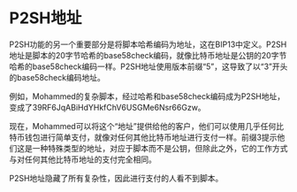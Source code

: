 # P2SH地址

P2SH功能的另一个重要部分是将脚本哈希编码为地址，这在BIP13中定义。P2SH地址是脚本的20字节哈希的base58check编码，就像比特币地址是公钥的20字节哈希的base58check编码一样。P2SH地址使用版本前缀“5”，这导致了以“3”开头的base58check编码地址。&#x20;

例如，Mohammed的复杂脚本，经过哈希和base58check编码成为P2SH地址，变成了39RF6JqABiHdYHkfChV6USGMe6Nsr66Gzw。&#x20;

现在，Mohammed可以将这个“地址”提供给他的客户，他们可以使用几乎任何比特币钱包进行简单支付，就像对任何其他比特币地址进行支付一样。前缀3提示他们这是一种特殊类型的地址，对应于脚本而不是公钥，但除此之外，它的工作方式与对任何其他比特币地址的支付完全相同。&#x20;

P2SH地址隐藏了所有复杂性，因此进行支付的人看不到脚本。
